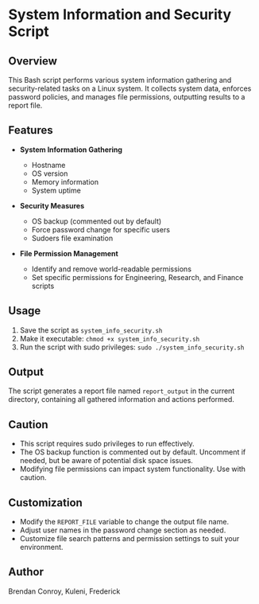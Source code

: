 # System Information and Security Script

## Overview

This Bash script performs various system information gathering and security-related tasks on a Linux system. It collects system data, enforces password policies, and manages file permissions, outputting results to a report file.

## Features

- **System Information Gathering**
  - Hostname
  - OS version
  - Memory information
  - System uptime

- **Security Measures**
  - OS backup (commented out by default)
  - Force password change for specific users
  - Sudoers file examination

- **File Permission Management**
  - Identify and remove world-readable permissions
  - Set specific permissions for Engineering, Research, and Finance scripts

## Usage

1. Save the script as `system_info_security.sh`
2. Make it executable: `chmod +x system_info_security.sh`
3. Run the script with sudo privileges: `sudo ./system_info_security.sh`

## Output

The script generates a report file named `report_output` in the current directory, containing all gathered information and actions performed.

## Caution

- This script requires sudo privileges to run effectively.
- The OS backup function is commented out by default. Uncomment if needed, but be aware of potential disk space issues.
- Modifying file permissions can impact system functionality. Use with caution.

## Customization

- Modify the `REPORT_FILE` variable to change the output file name.
- Adjust user names in the password change section as needed.
- Customize file search patterns and permission settings to suit your environment.

## Author

Brendan Conroy, Kuleni, Frederick


